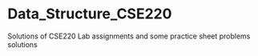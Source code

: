 # Data_Structure_CSE220
Solutions of CSE220 Lab assignments and some practice sheet problems solutions
